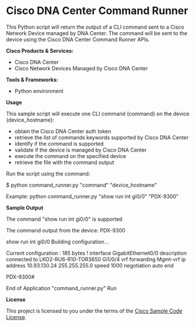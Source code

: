 # Cisco DNA Center Command Runner


This Python script will return the output of a CLI command sent to a Cisco Network Device managed by DNA Center.
The command will be sent to the device using the Cisco DNA Center Command Runner APIs.

**Cisco Products & Services:**

- Cisco DNA Center
- Cisco Network Devices Managed by Cisco DNA Center

**Tools & Frameworks:**

- Python environment

**Usage**

This sample script will execute one CLI command {command} on the device {device_hostname}:

 - obtain the Cisco DNA Center auth token
 - retrieve the list of commands keywords supported by Cisco DNA Center
 - identify if the command is supported
 - validate if the device is managed by Cisco DNA Center
 - execute the command on the specified device
 - retrieve the file with the command output

Run the script using the command:

$ python command_runner.py "command" "device_hostname"

Example:
python command_runner.py "show run int gi0/0" "PDX-9300"

**Sample Output**

The command "show run int gi0/0" is supported

The command output from the device: PDX-9300

 show run int gi0/0
Building configuration...

Current configuration : 185 bytes
!
interface GigabitEthernet0/0
 description connected to LKO2-RU6-R10-TOR3650 Gi1/0/4
 vrf forwarding Mgmt-vrf
 ip address 10.93.130.24 255.255.255.0
 speed 1000
 negotiation auto
end

PDX-9300#


End of Application "command_runner.py" Run

**License**

This project is licensed to you under the terms of the [Cisco Sample Code License](./LICENSE).
